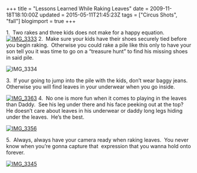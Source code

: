 +++
title = "Lessons Learned While Raking Leaves"
date = 2009-11-18T18:10:00Z
updated = 2015-05-11T21:45:23Z
tags = ["Circus Shots", "fall"]
blogimport = true 
+++

 1.&#160; Two rakes and three kids does not make for a happy equation.[![IMG_3333](https://latc.s3.amazonaws.com/wp-content/uploads/2009/11/IMG_3333.jpg "IMG_3333")](https://latc.s3.amazonaws.com/wp-content/uploads/2009/11/IMG_3333.jpg) 2.&#160; Make sure your kids have their shoes securely tied before you begin raking.&#160; Otherwise you could rake a pile like this only to have your son tell you it was time to go on a “treasure hunt” to find his missing shoes in said pile. 

![IMG_3334](https://latc.s3.amazonaws.com/wp-content/uploads/2009/11/IMG_3334.jpg "IMG_3334")

3.&#160; If your going to jump into the pile with the kids, don’t wear baggy jeans.&#160; Otherwise you will find leaves in your underwear when you go inside. [](https://latc.s3.amazonaws.com/wp-content/uploads/2009/11/IMG_3334.jpg)

[![IMG_3363](https://latc.s3.amazonaws.com/wp-content/uploads/2009/11/IMG_3363.jpg "IMG_3363")](https://latc.s3.amazonaws.com/wp-content/uploads/2009/11/IMG_3363.jpg) 4.&#160; No one is more fun when it comes to playing in the leaves than Daddy.&#160; See his leg under there and his face peeking out at the top?&#160; He doesn’t care about leaves in his underwear or daddy long legs hiding under the leaves.&#160; He’s the best. 

[![IMG_3356](https://latc.s3.amazonaws.com/wp-content/uploads/2009/11/IMG_3356.jpg "IMG_3356")](https://latc.s3.amazonaws.com/wp-content/uploads/2009/11/IMG_3356.jpg)

5.&#160; Always, always have your camera ready when raking leaves.&#160; You never know when you’re gonna capture that&#160; expression that you wanna hold onto forever.&#160; 

[![IMG_3345](https://latc.s3.amazonaws.com/wp-content/uploads/2009/11/IMG_3345.jpg "IMG_3345")](https://latc.s3.amazonaws.com/wp-content/uploads/2009/11/IMG_3345.jpg)
